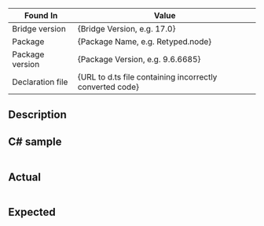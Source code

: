 <!--
Thanks for submitting an Issue.
Below is a generic template for an issue in JavaScript output.
Please replace templates in curly braces with actual information about the issue.
Feel free to provide more information, or remove not applicable lines/sections.
-->

Found In                   |   Value
---------------------- | --------------------------------------------
Bridge version          |   {Bridge Version, e.g. 17.0} 
Package                    |   {Package Name, e.g. Retyped.node}  
Package version       |   {Package Version, e.g. 9.6.6685}
Declaration file        |    {URL to d.ts file containing incorrectly converted code}


## Description
<!-- Leave your comments about the issue here -->


## C# sample
<!-- Provide C# code converted incorrectly -->

```cs
```


## Actual
<!-- Provide the generated JavaScript code demonstrating the issue -->

```js
```


## Expected
<!-- Provide the expected JavaScript output -->

```js
```
